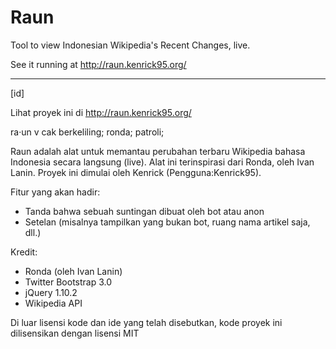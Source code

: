 Raun
====

Tool to view Indonesian Wikipedia's Recent Changes, live.

See it running at http://raun.kenrick95.org/

----
[id]

Lihat proyek ini di http://raun.kenrick95.org/

ra·un v cak berkeliling; ronda; patroli;

Raun adalah alat untuk memantau perubahan terbaru Wikipedia bahasa Indonesia secara langsung (live). Alat ini terinspirasi dari Ronda, oleh Ivan Lanin. Proyek ini dimulai oleh Kenrick (Pengguna:Kenrick95).

Fitur yang akan hadir:

* Tanda bahwa sebuah suntingan dibuat oleh bot atau anon
* Setelan (misalnya tampilkan yang bukan bot, ruang nama artikel saja, dll.)

Kredit:

* Ronda (oleh Ivan Lanin)
* Twitter Bootstrap 3.0
* jQuery 1.10.2
* Wikipedia API

Di luar lisensi kode dan ide yang telah disebutkan, kode proyek ini dilisensikan dengan lisensi MIT


